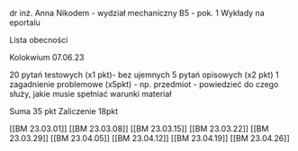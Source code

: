 dr inż. Anna Nikodem - wydział mechaniczny
B5 - pok. 1
Wykłady na eportalu

Lista obecności

Kolokwium 07.06.23

20 pytań testowych (x1 pkt)- bez ujemnych
5 pytań opisowych (x2 pkt)
1 zagadnienie problemowe (x5pkt) - np. przedmiot - powiedzieć do czego służy, jakie musie spełniać warunki materiał

Suma 35 pkt
Zaliczenie 18pkt

[[BM 23.03.01]]
[[BM 23.03.08]]
[[BM 23.03.15]]
[[BM 23.03.22]]
[[BM 23.03.29]]
[[BM 23.04.05]]
[[BM 23.04.12]]
[[BM 23.04.19]]
[[BM 23.04.26]]
